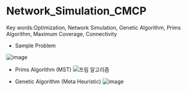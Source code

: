 # Network_Simulation_CMCP
Key words:Optimization, Network Simulation, Genetic Algorithm, Prims Algorithm, Maximum Coverage, Connectivity

- Sample Problem

![image](https://github.com/kimtoto23/Network_Simulation_CMCP/assets/76726655/a4ce3d1b-c458-4788-a16e-9c708539f8f3)



- Prims Algorithm (MST)
![프림 알고리즘](https://github.com/kimtoto23/Network_Simulation_CMCP/assets/76726655/75aa889c-7881-4ae9-911d-c8fa55899243)

- Genetic Algorithm (Meta Heuristic)
![image](https://github.com/kimtoto23/Network_Simulation_CMCP/assets/76726655/504167dd-674b-445b-b32a-b8c67e38d76c)

